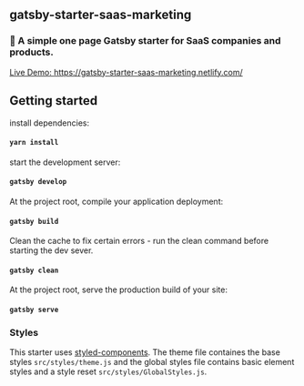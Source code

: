 ## gatsby-starter-saas-marketing

### 💽 A simple one page Gatsby starter for SaaS companies and products. 

[Live Demo: https://gatsby-starter-saas-marketing.netlify.com/ ](https://gatsby-starter-saas-marketing.netlify.com/)

## Getting started

install dependencies:
#### `yarn install`


start the development server:
#### `gatsby develop`


At the project root, compile your application deployment:
#### `gatsby build`


Clean the cache to fix certain errors - run the clean command before starting the dev sever.
####  `gatsby clean`

At the project root, serve the production build of your site:
####  `gatsby serve`


### Styles

This starter uses [styled-components](). The theme file containes the base styles `src/styles/theme.js` and the global styles file contains basic element styles and a style reset `src/styles/GlobalStyles.js`.
